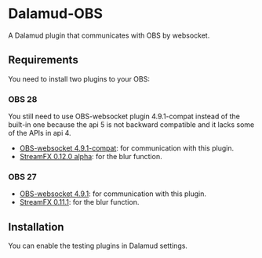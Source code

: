 # Dalamud-OBS

A Dalamud plugin that communicates with OBS by websocket.

## Requirements

You need to install two plugins to your OBS:

### OBS 28

You still need to use OBS-websocket plugin 4.9.1-compat instead of the built-in one because the api 5 is not backward compatible and it lacks some of the APIs in api 4.

- [OBS-websocket 4.9.1-compat](https://github.com/obsproject/obs-websocket/releases/tag/4.9.1-compat): for communication with this plugin.
- [StreamFX 0.12.0 alpha](https://github.com/Xaymar/obs-StreamFX/releases/tag/0.12.0a117): for the blur function.

### OBS 27

- [OBS-websocket 4.9.1](https://github.com/obsproject/obs-websocket/releases/tag/4.9.1): for communication with this plugin.
- [StreamFX 0.11.1](https://github.com/Xaymar/obs-StreamFX/releases/tag/0.11.1): for the blur function.

## Installation

You can enable the testing plugins in Dalamud settings.
